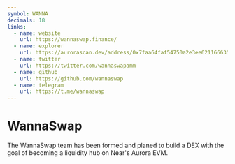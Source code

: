 ```yaml
---
symbol: WANNA
decimals: 18
links:
  - name: website
    url: https://wannaswap.finance/
  - name: explorer
    url: https://aurorascan.dev/address/0x7faa64faf54750a2e3ee621166635feaf406ab22
  - name: twitter
    url: https://twitter.com/wannaswapamm
  - name: github
    url: https://github.com/wannaswap
  - name: telegram
    url: https://t.me/wannaswap
---
```


# WannaSwap

The WannaSwap team has been formed and planed to build a DEX with the goal of becoming a liquidity hub on Near's Aurora EVM.
